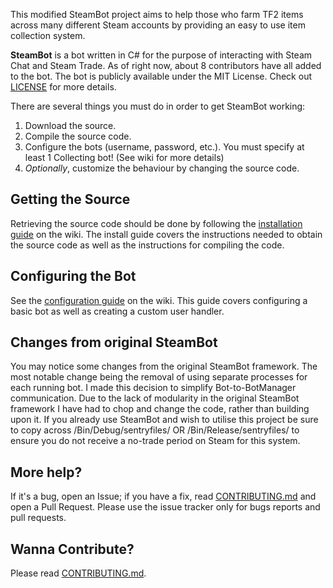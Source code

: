 This modified SteamBot project aims to help those who farm TF2 items across many different Steam accounts by providing an easy to use item collection system.

**SteamBot** is a bot written in C# for the purpose of interacting with Steam Chat and Steam Trade.  As of right now, about 8 contributors have all added to the bot.  The bot is publicly available under the MIT License. Check out [LICENSE] for more details.

There are several things you must do in order to get SteamBot working:

1. Download the source.
2. Compile the source code.
3. Configure the bots (username, password, etc.). You must specify at least 1 Collecting bot! (See wiki for more details)
4. *Optionally*, customize the behaviour by changing the source code.

## Getting the Source

Retrieving the source code should be done by following the [installation guide] on the wiki. The install guide covers the instructions needed to obtain the source code as well as the instructions for compiling the code.

## Configuring the Bot

See the [configuration guide] on the wiki. This guide covers configuring a basic bot as well as creating a custom user handler.

## Changes from original SteamBot

You may notice some changes from the original SteamBot framework. The most notable change being the removal of using separate processes for each running bot. I made this decision to simplify Bot-to-BotManager communication. Due to the lack of modularity in the original SteamBot framework I have had to chop and change the code, rather than building upon it.
If you already use SteamBot and wish to utilise this project be sure to copy across /Bin/Debug/sentryfiles/ OR /Bin/Release/sentryfiles/ to ensure you do not receive a no-trade period on Steam for this system.

## More help?
If it's a bug, open an Issue; if you have a fix, read [CONTRIBUTING.md] and open a Pull Request. Please use the issue tracker only for bugs reports and pull requests. 

## Wanna Contribute?
Please read [CONTRIBUTING.md].


   [installation guide]: https://github.com/iMagooo/SteamBot/wiki/Installation-Guide
   [CONTRIBUTING.md]: https://github.com/iMagooo/SteamBot/blob/master/CONTRIBUTING.md
   [LICENSE]: https://github.com/iMagooo/SteamBot/blob/master/LICENSE
   [configuration guide]: https://github.com/iMagooo/SteamBot/wiki/Configuration-Guide
   [usage guide]: https://github.com/iMagooo/SteamBot/wiki/Usage-Guide
